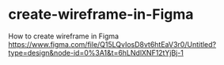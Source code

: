 # create-wireframe-in-Figma
How to create wireframe in Figma
https://www.figma.com/file/Q15LQvIosD8vt6htEaV3r0/Untitled?type=design&node-id=0%3A1&t=6hLNdlXNF12tYjBj-1
